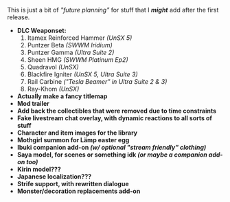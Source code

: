 This is just a bit of *"future planning"* for stuff that I ***might*** add after the first release.

* **DLC Weaponset:**
  1. Itamex Reinforced Hammer *(UnSX 5)*
  3. Puntzer Beta *(SWWM Iridium)*
  4. Puntzer Gamma *(Ultra Suite 2)*
  5. Sheen HMG *(SWWM Platinum Ep2)*
  6. Quadravol *(UnSX)*
  7. Blackfire Igniter *(UnSX 5, Ultra Suite 3)*
  8. Rail Carbine *("Tesla Beamer" in Ultra Suite 2 & 3)*
  9. Ray-Khom *(UnSX)*
* **Actually make a fancy titlemap**
* **Mod trailer**
* **Add back the collectibles that were removed due to time constraints**
* **Fake livestream chat overlay, with dynamic reactions to all sorts of stuff**
* **Character and item images for the library**
* **Mothgirl summon for Lämp easter egg**
* **Ibuki companion add-on *(w/ optional "stream friendly" clothing)***
* **Saya model, for scenes or something idk *(or maybe a companion add-on too)***
* **Kirin model???**
* **Japanese localization???**
* **Strife support, with rewritten dialogue**
* **Monster/decoration replacements add-on**
